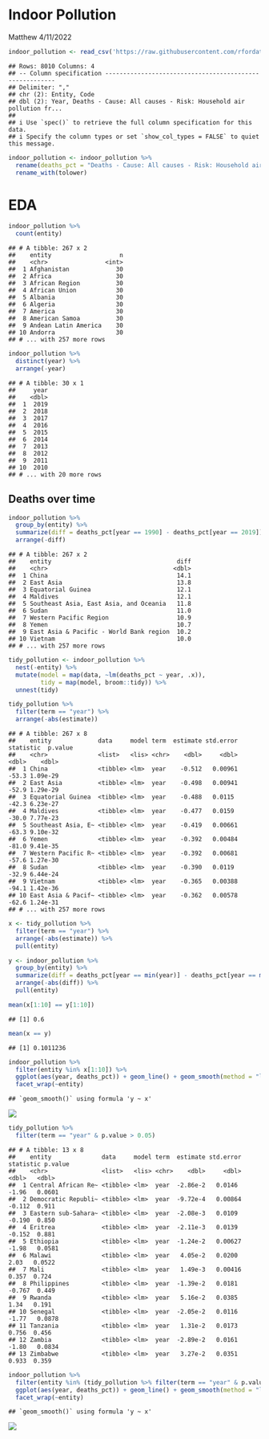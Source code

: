 Indoor Pollution
================
Matthew
4/11/2022

``` r
indoor_pollution <- read_csv('https://raw.githubusercontent.com/rfordatascience/tidytuesday/master/data/2022/2022-04-12/indoor_pollution.csv')
```

    ## Rows: 8010 Columns: 4
    ## -- Column specification --------------------------------------------------------
    ## Delimiter: ","
    ## chr (2): Entity, Code
    ## dbl (2): Year, Deaths - Cause: All causes - Risk: Household air pollution fr...
    ## 
    ## i Use `spec()` to retrieve the full column specification for this data.
    ## i Specify the column types or set `show_col_types = FALSE` to quiet this message.

``` r
indoor_pollution <- indoor_pollution %>% 
  rename(deaths_pct = "Deaths - Cause: All causes - Risk: Household air pollution from solid fuels - Sex: Both - Age: Age-standardized (Percent)") %>% 
  rename_with(tolower)
```

# EDA

``` r
indoor_pollution %>% 
  count(entity)
```

    ## # A tibble: 267 x 2
    ##    entity                   n
    ##    <chr>                <int>
    ##  1 Afghanistan             30
    ##  2 Africa                  30
    ##  3 African Region          30
    ##  4 African Union           30
    ##  5 Albania                 30
    ##  6 Algeria                 30
    ##  7 America                 30
    ##  8 American Samoa          30
    ##  9 Andean Latin America    30
    ## 10 Andorra                 30
    ## # ... with 257 more rows

``` r
indoor_pollution %>% 
  distinct(year) %>% 
  arrange(-year)
```

    ## # A tibble: 30 x 1
    ##     year
    ##    <dbl>
    ##  1  2019
    ##  2  2018
    ##  3  2017
    ##  4  2016
    ##  5  2015
    ##  6  2014
    ##  7  2013
    ##  8  2012
    ##  9  2011
    ## 10  2010
    ## # ... with 20 more rows

## Deaths over time

``` r
indoor_pollution %>% 
  group_by(entity) %>% 
  summarize(diff = deaths_pct[year == 1990] - deaths_pct[year == 2019]) %>% 
  arrange(-diff)
```

    ## # A tibble: 267 x 2
    ##    entity                                   diff
    ##    <chr>                                   <dbl>
    ##  1 China                                    14.1
    ##  2 East Asia                                13.8
    ##  3 Equatorial Guinea                        12.1
    ##  4 Maldives                                 12.1
    ##  5 Southeast Asia, East Asia, and Oceania   11.8
    ##  6 Sudan                                    11.0
    ##  7 Western Pacific Region                   10.9
    ##  8 Yemen                                    10.7
    ##  9 East Asia & Pacific - World Bank region  10.2
    ## 10 Vietnam                                  10.0
    ## # ... with 257 more rows

``` r
tidy_pollution <- indoor_pollution %>% 
  nest(-entity) %>% 
  mutate(model = map(data, ~lm(deaths_pct ~ year, .x)),
         tidy = map(model, broom::tidy)) %>% 
  unnest(tidy)

tidy_pollution %>% 
  filter(term == "year") %>% 
  arrange(-abs(estimate))
```

    ## # A tibble: 267 x 8
    ##    entity             data     model term  estimate std.error statistic  p.value
    ##    <chr>              <list>   <lis> <chr>    <dbl>     <dbl>     <dbl>    <dbl>
    ##  1 China              <tibble> <lm>  year    -0.512   0.00961     -53.3 1.09e-29
    ##  2 East Asia          <tibble> <lm>  year    -0.498   0.00941     -52.9 1.29e-29
    ##  3 Equatorial Guinea  <tibble> <lm>  year    -0.488   0.0115      -42.3 6.23e-27
    ##  4 Maldives           <tibble> <lm>  year    -0.477   0.0159      -30.0 7.77e-23
    ##  5 Southeast Asia, E~ <tibble> <lm>  year    -0.419   0.00661     -63.3 9.10e-32
    ##  6 Yemen              <tibble> <lm>  year    -0.392   0.00484     -81.0 9.41e-35
    ##  7 Western Pacific R~ <tibble> <lm>  year    -0.392   0.00681     -57.6 1.27e-30
    ##  8 Sudan              <tibble> <lm>  year    -0.390   0.0119      -32.9 6.44e-24
    ##  9 Vietnam            <tibble> <lm>  year    -0.365   0.00388     -94.1 1.42e-36
    ## 10 East Asia & Pacif~ <tibble> <lm>  year    -0.362   0.00578     -62.6 1.24e-31
    ## # ... with 257 more rows

``` r
x <- tidy_pollution %>%
  filter(term == "year") %>% 
  arrange(-abs(estimate)) %>% 
  pull(entity)

y <- indoor_pollution %>% 
  group_by(entity) %>% 
  summarize(diff = deaths_pct[year == min(year)] - deaths_pct[year == max(year)]) %>% 
  arrange(-abs(diff)) %>% 
  pull(entity)

mean(x[1:10] == y[1:10])
```

    ## [1] 0.6

``` r
mean(x == y)
```

    ## [1] 0.1011236

``` r
indoor_pollution %>% 
  filter(entity %in% x[1:10]) %>% 
  ggplot(aes(year, deaths_pct)) + geom_line() + geom_smooth(method = "lm", se = FALSE) +
  facet_wrap(~entity)
```

    ## `geom_smooth()` using formula 'y ~ x'

![](Indoor-Pollution_files/figure-gfm/unnamed-chunk-5-1.png)<!-- -->

``` r
tidy_pollution %>% 
  filter(term == "year" & p.value > 0.05)
```

    ## # A tibble: 13 x 8
    ##    entity              data     model term  estimate std.error statistic p.value
    ##    <chr>               <list>   <lis> <chr>    <dbl>     <dbl>     <dbl>   <dbl>
    ##  1 Central African Re~ <tibble> <lm>  year  -2.86e-2   0.0146     -1.96   0.0601
    ##  2 Democratic Republi~ <tibble> <lm>  year  -9.72e-4   0.00864    -0.112  0.911 
    ##  3 Eastern sub-Sahara~ <tibble> <lm>  year  -2.08e-3   0.0109     -0.190  0.850 
    ##  4 Eritrea             <tibble> <lm>  year  -2.11e-3   0.0139     -0.152  0.881 
    ##  5 Ethiopia            <tibble> <lm>  year  -1.24e-2   0.00627    -1.98   0.0581
    ##  6 Malawi              <tibble> <lm>  year   4.05e-2   0.0200      2.03   0.0522
    ##  7 Mali                <tibble> <lm>  year   1.49e-3   0.00416     0.357  0.724 
    ##  8 Philippines         <tibble> <lm>  year  -1.39e-2   0.0181     -0.767  0.449 
    ##  9 Rwanda              <tibble> <lm>  year   5.16e-2   0.0385      1.34   0.191 
    ## 10 Senegal             <tibble> <lm>  year  -2.05e-2   0.0116     -1.77   0.0878
    ## 11 Tanzania            <tibble> <lm>  year   1.31e-2   0.0173      0.756  0.456 
    ## 12 Zambia              <tibble> <lm>  year  -2.89e-2   0.0161     -1.80   0.0834
    ## 13 Zimbabwe            <tibble> <lm>  year   3.27e-2   0.0351      0.933  0.359

``` r
indoor_pollution %>% 
  filter(entity %in% (tidy_pollution %>% filter(term == "year" & p.value > 0.05) %>% pull(entity))) %>% 
  ggplot(aes(year, deaths_pct)) + geom_line() + geom_smooth(method = "lm", se = FALSE) +
  facet_wrap(~entity)
```

    ## `geom_smooth()` using formula 'y ~ x'

![](Indoor-Pollution_files/figure-gfm/unnamed-chunk-6-1.png)<!-- -->
